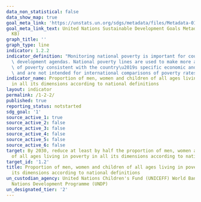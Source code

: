 ```yaml
---
data_non_statistical: false
data_show_map: true
goal_meta_link: 'https://unstats.un.org/sdgs/metadata/files/Metadata-01-02-01.pdf '
goal_meta_link_text: United Nations Sustainable Development Goals Metadata (PDF 894
  KB)
graph_title: ''
graph_type: line
indicator: 1.2.2
indicator_definition: "Monitoring national poverty is important for country-specific\
  \ development agendas. National poverty lines are used to make more accurate estimates\
  \ of poverty consistent with the country\u2019s specific economic and social circumstances,\
  \ and are not intended for international comparisons of poverty rates."
indicator_name: Proportion of men, women and children of all ages living in poverty
  in all its dimensions according to national definitions
layout: indicator
permalink: /1-2-2/
published: true
reporting_status: notstarted
sdg_goal: '1'
source_active_1: true
source_active_2: false
source_active_3: false
source_active_4: false
source_active_5: false
source_active_6: false
target: By 2030, reduce at least by half the proportion of men, women and children
  of all ages living in poverty in all its dimensions according to national definitions
target_id: '1.2'
title: Proportion of men, women and children of all ages living in poverty in all
  its dimensions according to national definitions
un_custodian_agency: United Nations Children's Fund (UNICEFF) World Bank (WB) United
  Nations Development Programme (UNDP)
un_designated_tier: '2'
---
```

